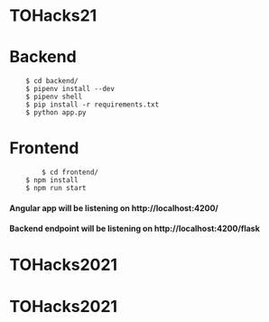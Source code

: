# TOHacks21
# Backend
```
   	$ cd backend/
	$ pipenv install --dev
	$ pipenv shell
	$ pip install -r requirements.txt
	$ python app.py
```
# Frontend

```
    	$ cd frontend/
	$ npm install
	$ npm run start
```

#### Angular app will be listening on http://localhost:4200/ 
#### Backend endpoint will be listening on http://localhost:4200/flask
# TOHacks2021
# TOHacks2021
